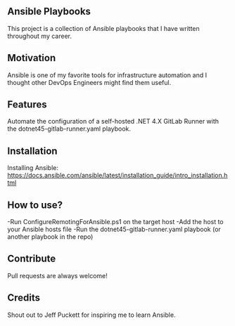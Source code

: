 ## Ansible Playbooks
This project is a collection of Ansible playbooks that I have written throughout my career. 

## Motivation
Ansible is one of my favorite tools for infrastructure automation and I thought other DevOps Engineers might find them useful.

## Features
Automate the configuration of a self-hosted .NET 4.X GitLab Runner with the dotnet45-gitlab-runner.yaml playbook.

## Installation
Installing Ansible: https://docs.ansible.com/ansible/latest/installation_guide/intro_installation.html

## How to use?
-Run ConfigureRemotingForAnsible.ps1 on the target host
-Add the host to your Ansible hosts file
-Run the dotnet45-gitlab-runner.yaml playbook (or another playbook in the repo)

## Contribute
Pull requests are always welcome!

## Credits
Shout out to Jeff Puckett for inspiring me to learn Ansible.
